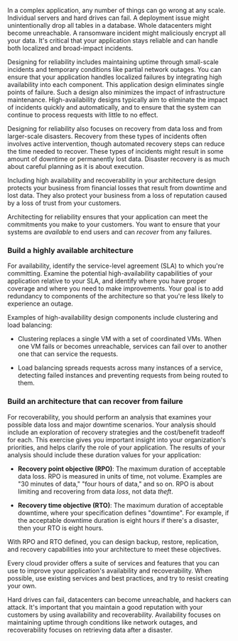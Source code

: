 In a complex application, any number of things can go wrong at any scale. Individual servers and hard drives can fail. A deployment issue might unintentionally drop all tables in a database. Whole datacenters might become unreachable. A ransomware incident might maliciously encrypt all your data. It's critical that your application stays reliable and can handle both localized and broad-impact incidents.

Designing for reliability includes maintaining uptime through small-scale incidents and temporary conditions like partial network outages. You can ensure that your application handles localized failures by integrating high availability into each component. This application design eliminates single points of failure. Such a design also minimizes the impact of infrastructure maintenance. High-availability designs typically aim to eliminate the impact of incidents quickly and automatically, and to ensure that the system can continue to process requests with little to no effect.

Designing for reliability also focuses on recovery from data loss and from larger-scale disasters. Recovery from these types of incidents often involves active intervention, though automated recovery steps can reduce the time needed to recover. These types of incidents might result in some amount of downtime or permanently lost data. Disaster recovery is as much about careful planning as it is about execution.

Including high availability and recoverability in your architecture design protects your business from financial losses that result from downtime and lost data. They also protect your business from a loss of reputation caused by a loss of trust from your customers.

Architecting for reliability ensures that your application can meet the commitments you make to your customers. You want to ensure that your systems are _available_ to end users and can _recover_ from any failures.

### Build a highly available architecture

For availability, identify the service-level agreement (SLA) to which you're committing. Examine the potential high-availability capabilities of your application relative to your SLA, and identify where you have proper coverage and where you need to make improvements. Your goal is to add redundancy to components of the architecture so that you're less likely to experience an outage.

Examples of high-availability design components include clustering and load balancing:

- Clustering replaces a single VM with a set of coordinated VMs. When one VM fails or becomes unreachable, services can fail over to another one that can service the requests.
    
- Load balancing spreads requests across many instances of a service, detecting failed instances and preventing requests from being routed to them.
    

### Build an architecture that can recover from failure

For recoverability, you should perform an analysis that examines your possible data loss and major downtime scenarios. Your analysis should include an exploration of recovery strategies and the cost/benefit tradeoff for each. This exercise gives you important insight into your organization's priorities, and helps clarify the role of your application. The results of your analysis should include these duration values for your application:

- **Recovery point objective (RPO)**: The maximum duration of acceptable data loss. RPO is measured in units of time, not volume. Examples are "30 minutes of data," "four hours of data," and so on. RPO is about limiting and recovering from data _loss_, not data _theft_.
    
- **Recovery time objective (RTO)**: The maximum duration of acceptable downtime, where your specification defines "downtime". For example, if the acceptable downtime duration is eight hours if there's a disaster, then your RTO is eight hours.
    

With RPO and RTO defined, you can design backup, restore, replication, and recovery capabilities into your architecture to meet these objectives.

Every cloud provider offers a suite of services and features that you can use to improve your application's availability and recoverability. When possible, use existing services and best practices, and try to resist creating your own.

Hard drives can fail, datacenters can become unreachable, and hackers can attack. It's important that you maintain a good reputation with your customers by using availability and recoverability. Availability focuses on maintaining uptime through conditions like network outages, and recoverability focuses on retrieving data after a disaster.